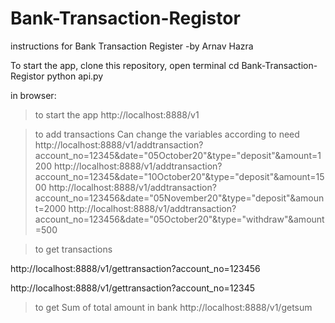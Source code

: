 # Bank-Transaction-Registor

instructions for Bank Transaction Register
-by Arnav Hazra

To start the app,
clone this repository, open terminal
cd Bank-Transaction-Registor
python api.py

in browser:
>to start the app
http://localhost:8888/v1

>to add transactions
Can change the variables according to need
http://localhost:8888/v1/addtransaction?account_no=12345&date="05October20"&type="deposit"&amount=1200
http://localhost:8888/v1/addtransaction?account_no=12345&date="10October20"&type="deposit"&amount=1500
http://localhost:8888/v1/addtransaction?account_no=123456&date="05November20"&type="deposit"&amount=2000
http://localhost:8888/v1/addtransaction?account_no=123456&date="05October20"&type="withdraw"&amount=500

>to get transactions

http://localhost:8888/v1/gettransaction?account_no=123456

http://localhost:8888/v1/gettransaction?account_no=12345

>to get Sum of total amount in bank
http://localhost:8888/v1/getsum
  
